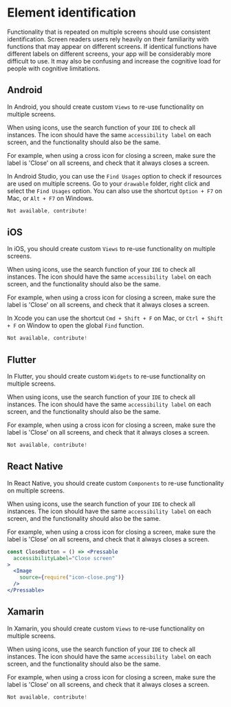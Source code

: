 # Element identification

Functionality that is repeated on multiple screens should use consistent identification. Screen readers users rely heavily on their familiarity with functions that may appear on different screens. If identical functions have different labels on different screens, your app will be considerably more difficult to use. It may also be confusing and increase the cognitive load for people with cognitive limitations.

## Android

In Android, you should create custom `Views` to re-use functionality on multiple screens.

When using icons, use the search function of your `IDE` to check all instances. The icon should have the same `accessibility label` on each screen, and the functionality should also be the same.

For example, when using a cross icon for closing a screen, make sure the label is 'Close' on all screens, and check that it always closes a screen.

In Android Studio, you can use the `Find Usages` option to check if resources are used on multiple screens. Go to your `drawable` folder, right click and select the `Find Usages` option. You can also use the shortcut `Option + F7` on Mac, or `Alt + F7` on Windows.

```kotlin
Not available, contribute!
```

## iOS

In iOS, you should create custom `Views` to re-use functionality on multiple screens.

When using icons, use the search function of your `IDE` to check all instances. The icon should have the same `accessibility label` on each screen, and the functionality should also be the same.

For example, when using a cross icon for closing a screen, make sure the label is 'Close' on all screens, and check that it always closes a screen.

In Xcode you can use the shortcut  `Cmd + Shift + F` on Mac, or `Ctrl + Shift + F` on Window  to open the global `Find` function.

```swift
Not available, contribute!
```

## Flutter

In Flutter, you should create custom `Widgets` to re-use functionality on multiple screens.

When using icons, use the search function of your `IDE` to check all instances. The icon should have the same `accessibility label` on each screen, and the functionality should also be the same.

For example, when using a cross icon for closing a screen, make sure the label is 'Close' on all screens, and check that it always closes a screen.

```dart
Not available, contribute!
```

## React Native

In React Native, you should create custom `Components` to re-use functionality on multiple screens.

When using icons, use the search function of your `IDE` to check all instances. The icon should have the same `accessibility label` on each screen, and the functionality should also be the same.

For example, when using a cross icon for closing a screen, make sure the label is 'Close' on all screens, and check that it always closes a screen.

```jsx
const CloseButton = () => <Pressable
  accessibilityLabel="Close screen"
>
  <Image
    source={require("icon-close.png")}
  />
</Pressable>
```

## Xamarin

In Xamarin, you should create custom `Views` to re-use functionality on multiple screens.

When using icons, use the search function of your `IDE` to check all instances. The icon should have the same `accessibility label` on each screen, and the functionality should also be the same.

For example, when using a cross icon for closing a screen, make sure the label is 'Close' on all screens, and check that it always closes a screen.

```csharp
Not available, contribute!
```
